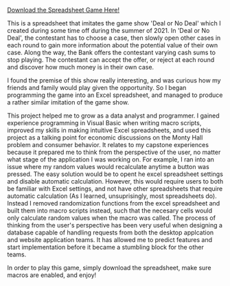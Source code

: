 [Download the Spreadsheet Game Here!](https://joelambrecht.github.io/projects/DealorNoDeal/DealorNoDeal.xlsm)

This is a spreadsheet that imitates the game show 'Deal or No Deal' which I created during some time off during the summer of 2021. In 'Deal or No Deal', the contestant has to choose a case, then slowly open other cases in each round to gain more information about the potential value of their own case. Along the way, the Bank offers the contestant varying cash sums to stop playing. The contestant can accept the offer, or reject at each round and discover how much money is in their own case.

I found the premise of this show really interesting, and was curious how my friends and family would play given the opportunity. So I began programming the game into an Excel spreadsheet, and managed to produce a rather similar imitation of the game show.

This project helped me to grow as a data analyst and programmer. I gained experience programming in Visual Basic when writing macro scripts, improved my skills in making intuitive Excel spreadsheets, and used this project as a talking point for economic discussions on the Monty Hall problem and consumer behavior. It relates to my capstone experiences because it prepared me to think from the perspective of the user, no matter what stage of the application I was working on. For example, I ran into an issue where my random values would recalculate anytime a button was pressed. The easy solution would be to opent he excel spreadsheet settings and disable automatic calculation. However, this would require users to both be familiar with Excel settings, and not have other spreadsheets that require automatic calculation (As I learned, unsuprisingly, most spreadsheets do). Instead I removed randomization functions from the excel spreadsheet and built them into macro scripts instead, such that the necesary cells would only calculate random values when the macro was called. The process of thinking from the user's perspective has been very useful when designing a database capable of handling requests from both the desktop applcation and website application teams. It has allowed me to predict features and start implementation before it became a stumbling block for the other teams.

In order to play this game, simply download the spreadsheet, make sure macros are enabled, and enjoy!
